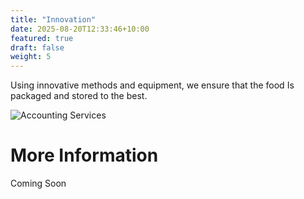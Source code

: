 ```yaml
---
title: "Innovation"
date: 2025-08-20T12:33:46+10:00
featured: true
draft: false
weight: 5
---
```


Using innovative methods and equipment, we ensure that the food Is packaged and stored to the best.
<!--more-->

![Accounting Services](/images/austin-distel-nGc5RT2HmF0-unsplash.jpg)

# More Information 

Coming Soon